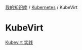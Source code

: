 [我的知识库](../../README.md) / [Kubernetes](../zz_generated_mdi.md) / KubeVirt

# KubeVirt

[Kubevirt 实践](kubevirt-practice.md)

